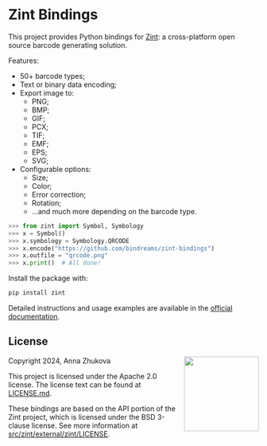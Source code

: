 # Zint Bindings
This project provides Python bindings for [Zint](https://www.zint.org.uk/): a cross-platform open source barcode generating solution.

Features:
- 50+ barcode types;
- Text or binary data encoding;
- Export image to:
	- PNG;
	- BMP;
	- GIF;
	- PCX;
	- TIF;
	- EMF;
	- EPS;
	- SVG;
- Configurable options:
	- Size;
	- Color;
	- Error correction;
	- Rotation;
	- ...and much more depending on the barcode type.

```python
>>> from zint import Symbol, Symbology
>>> x = Symbol()
>>> x.symbology = Symbology.QRCODE
>>> x.encode("https://github.com/bindreams/zint-bindings")
>>> x.outfile = "qrcode.png"
>>> x.print()  # All done!

```

Install the package with:
```sh
pip install zint
```
Detailed instructions and usage examples are available in the [official documentation](https://bindreams.github.io/zint-bindings/getting-started.html).

## License
<img align="right" width="150px" height="150px" src="https://www.apache.org/foundation/press/kit/img/the-apache-way-badge/Indigo-THE_APACHE_WAY_BADGE-rgb.svg">

Copyright 2024, Anna Zhukova

This project is licensed under the Apache 2.0 license. The license text can be found at [LICENSE.md](/LICENSE.md).

These bindings are based on the API portion of the Zint project, which is licensed under the BSD 3-clause license. See more information at [src/zint/external/zint/LICENSE](/src/zint/external/zint/LICENSE).
